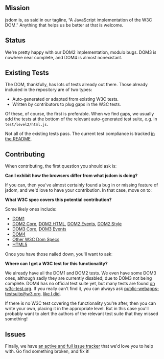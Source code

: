 ## Mission

jsdom is, as said in our tagline, “A JavaScript implementation of the W3C DOM.” Anything that helps us be better at that is welcome.

## Status

We're pretty happy with our DOM2 implementation, modulo bugs. DOM3 is nowhere near complete, and DOM4 is almost nonexistant.

## Existing Tests

The DOM, thankfully, has lots of tests already out there. Those already included in the repository are of two types:

* Auto-generated or adapted from existing W3C tests.
* Written by contributors to plug gaps in the W3C tests.

Of these, of course, the first is preferable. When we find gaps, we usually add the tests at the bottom of the relevant auto-generated test suite, e.g. in `test/level2/html.js`.

Not all of the existing tests pass. The current test compliance is tracked [in the README](https://github.com/tmpvar/jsdom#test-compliance).

## Contributing

When contributing, the first question you should ask is:

**Can I exhibit how the browsers differ from what jsdom is doing?**

If you can, then you've almost certainly found a bug in or missing feature of jsdom, and we'd love to have your contribution. In that case, move on to:

**What W3C spec covers this potential contribution?**

Some likely ones include:

* [DOM1](http://www.w3.org/TR/1998/REC-DOM-Level-1-19981001/cover.html)
* [DOM2 Core](http://www.w3.org/TR/2000/REC-DOM-Level-2-Core-20001113/), [DOM2 HTML](http://www.w3.org/TR/2003/REC-DOM-Level-2-HTML-20030109/), [DOM2 Events](http://www.w3.org/TR/2000/REC-DOM-Level-2-Events-20001113/), [DOM2 Style](http://www.w3.org/TR/2000/REC-DOM-Level-2-Style-20001113/)
* [DOM3 Core](http://www.w3.org/TR/2004/REC-DOM-Level-3-Core-20040407/), [DOM3 Events](http://www.w3.org/TR/DOM-Level-3-Events/)
* [DOM4](http://www.w3.org/TR/2012/WD-dom-20120405/)
* [Other W3C Dom Specs](http://www.w3.org/standards/techs/dom)
* [HTML5](http://www.w3.org/TR/html5/)

Once you have those nailed down, you'll want to ask:

**Where can I get a W3C test for this functionality?**

We already have all the DOM1 and DOM2 tests. We even have some DOM3 ones, although sadly they are currently disabled, due to DOM3 not being complete. DOM4 has no official test suite yet, but many tests are found [on w3c-test.org](http://w3c-test.org/webapps/DOMCore/tests/). If you really can't find it, you can always ask [public-webapps-testsuite@w3.org](mailto:public-webapps-testsuite@w3.org), [like I did](http://lists.w3.org/Archives/Public/public-webapps-testsuite/2012Aug/0001.html).

If there is no W3C test covering the functionality you're after, then you can write your own, placing it in the appropriate level. But in this case you'll probably want to alert the authors of the relevant test suite that they missed something!

## Issues

Finally, we have [an active and full issue tracker](https://github.com/tmpvar/jsdom/issues) that we'd love you to help with. Go find something broken, and fix it!
